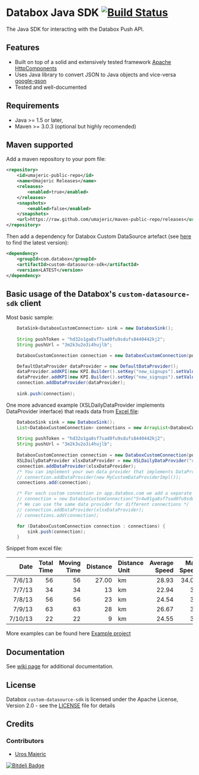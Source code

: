 # Databox Java SDK [![Build Status](https://travis-ci.org/umajeric/databox-java-sdk.png?branch=master)](https://travis-ci.org/umajeric/databox-java-sdk)

The Java SDK for interacting with the Databox Push API.

## Features

* Built on top of a solid and extensively tested framework [Apache HttpComponents](http://hc.apache.org/)
* Uses Java library to convert JSON to Java objects and vice-versa [google-gson](https://code.google.com/p/google-gson)
* Tested and well-documented

## Requirements

* Java >= 1.5 or later,
* Maven >= 3.0.3 (optional but highly recomended)

## Maven supported

Add a maven repository to your pom file:
```xml
<repository>
	<id>umajeric-public-repo</id>
	<name>Umajeric Releases</name>
	<releases>
		<enabled>true</enabled>
	</releases>
	<snapshots>
		<enabled>false</enabled>
	</snapshots>
	<url>https://raw.github.com/umajeric/maven-public-repo/releases</url>
</repository>
```

Then add a dependency for Databox Custom DataSource artefact (see [here](https://github.com/umajeric/maven-public-repo/tree/releases/com/databox/custom-datasource-sdk) to find the latest version):
```xml
<dependency>
	<groupId>com.databox</groupId>
	<artifactId>custom-datasource-sdk</artifactId>
	<version>LATEST</version>
</dependency>
```

## Basic usage of the Databox's `custom-datasource-sdk` client

Most basic sample:

```java
	DataSink<DataboxCustomConnection> sink = new DataboxSink();
	
	String pushToken = "hd32o1ga8sf7sad0fu9sdufs8440442kj2";
	String pushUrl = "3m2k3u2o3i4hujlb";

	DataboxCustomConnection connection = new DataboxCustomConnection(pushToken, pushUrl);

	DefaultDataProvider dataProvider = new DefaultDataProvider();
	dataProvider.addKPI(new KPI.Builder().setKey("new_signups").setValue(234D).build());
	dataProvider.addKPI(new KPI.Builder().setKey("new_signups").setValue(234D).build());
	connection.addDataProvider(dataProvider);
	
	sink.push(connection);
```

One more advanced example (XSLDailyDataProvider implements DataProvider interface) that reads data from [Excel file](https://github.com/umajeric/databox-java-sdk/blob/master/sample/src/main/resources/cycling.xlsx):

```java
	DataboxSink sink = new DataboxSink();
	List<DataboxCustomConnection> connections = new ArrayList<DataboxCustomConnection>();
	
	String pushToken = "hd32o1ga8sf7sad0fu9sdufs8440442kj2";
	String pushUrl = "3m2k3u2o3i4hujlb";
	
	DataboxCustomConnection connection = new DataboxCustomConnection(pushToken, pushUrl);
	XSLDailyDataProvider xlsxDataProvider = new XSLDailyDataProvider("cycling.xlsx");
	connection.addDataProvider(xlsxDataProvider);
	/* You can implement your own data provider that implements DataProvider interface */
	// connection.addDataProvider(new MyCustomDataProviderImpl());
	connections.add(connection);

	/* For each custom connection in app.databox.com we add a separate connection to the sink (each uses a different API Key and URL postfix) */
	// connection = new DataboxCustomConnection("5r4w91ga8sf7sad0fu9sdufs844044", "923noien28dnkj23");
	/* We can use the same data provider for different connections */
	// connection.addDataProvider(xlsxDataProvider);
	// connections.add(connection);

	for (DataboxCustomConnection connection : connections) {
		sink.push(connection);
	}

```

Snippet from excel file:

|Date	|Total Time	|Moving Time	|Distance	|Distance Unit	|Average Speed	|Max Speed	|Speed Unit|
| -------:| ------:| ------:| ------:|:------ | ------:| ------:|:------|
|7/6/13		| 56	| 56	| 27.00	| km	| 28.93	| 34.00	| km/h |
|7/7/13		| 34	| 34	| 13	| km	| 22.94	| 30	| km/h |
|7/8/13		| 56	| 56	| 23	| km	| 24.54	| 38	| km/h |
|7/9/13		| 63	| 63	| 28	| km	| 26.67	| 35	| km/h |
|7/10/13	| 22	| 22	| 9	| km	| 24.55	| 35	| km/h |



More examples can be found here [Example project](https://github.com/umajeric/databox-java-sdk/tree/master/sample)

## Documentation

See [wiki page](https://github.com/umajeric/databox-java-sdk/wiki) for additional documentation. 

## License

Databox `custom-datasource-sdk` is licensed under the Apache License, Version 2.0 - see the [LICENSE](http://www.apache.org/licenses/LICENSE-2.0) file for details

## Credits

### Contributors


- [Uros Majeric](http://github.com/umajeric) 


[![Bitdeli Badge](https://d2weczhvl823v0.cloudfront.net/umajeric/databox-java-sdk/trend.png)](https://bitdeli.com/free "Bitdeli Badge")
